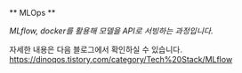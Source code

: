 ** MLOps **

*MLflow, docker를 활용해 모델을 API로 서빙하는 과정입니다.*

자세한 내용은 다음 블로그에서 확인하실 수 있습니다.
https://dinoqos.tistory.com/category/Tech%20Stack/MLflow 
